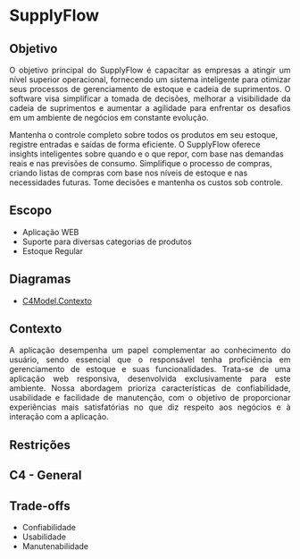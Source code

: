 # SupplyFlow

## Objetivo

<p align="justify"> O objetivo principal do SupplyFlow é capacitar as empresas a atingir um nível superior operacional, fornecendo um sistema inteligente para otimizar seus processos de gerenciamento de estoque e cadeia de suprimentos. O software visa simplificar a tomada de decisões, melhorar a visibilidade da cadeia de suprimentos e aumentar a agilidade para enfrentar os desafios em um ambiente de negócios em constante evolução. 

Mantenha o controle completo sobre todos os produtos em seu estoque, registre entradas e saídas de forma eficiente. O SupplyFlow oferece insights inteligentes sobre quando e o que repor, com base nas demandas reais e nas previsões de consumo. Simplifique o processo de compras, criando listas de compras com base nos níveis de estoque e nas necessidades futuras. Tome decisões e mantenha os custos sob controle.</p>

## Escopo

- Aplicação WEB
- Suporte para diversas categorias de produtos
- Estoque Regular

## Diagramas

- [C4Model.Contexto](https://drive.google.com/file/d/1JsUiNJ1vfnW-01cuZCHTYmnyuxkWclcy/view?usp=sharing)

## Contexto

<p align="justify">A aplicação desempenha um papel complementar ao conhecimento do usuário, sendo essencial que o responsável tenha proficiência em gerenciamento de estoque e suas funcionalidades. Trata-se de uma aplicação web responsiva, desenvolvida exclusivamente para este ambiente. Nossa abordagem prioriza características de confiabilidade, usabilidade e facilidade de manutenção, com o objetivo de proporcionar experiências mais satisfatórias no que diz respeito aos negócios e à interação com a aplicação.</p>

## Restrições

## C4 - General

## Trade-offs

- Confiabilidade
- Usabilidade  
- Manutenabilidade   



